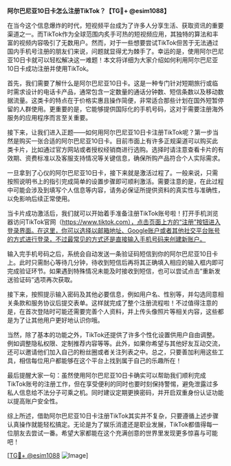 **阿尔巴尼亚10日卡怎么注册TikTok？【TG💪+ @esim1088】**

在当今这个信息爆炸的时代，短视频平台成为了许多人分享生活、获取资讯的重要渠道之一。而TikTok作为全球范围内炙手可热的短视频应用，其独特的算法和丰富的视频内容吸引了无数用户。然而，对于一些想要尝试TikTok但苦于无法通过国内手机号注册的朋友们来说，问题就显得尤为棘手了。幸运的是，使用阿尔巴尼亚10日卡就可以轻松解决这一难题！本文将详细为大家介绍如何利用阿尔巴尼亚10日卡成功注册并使用TikTok。

首先，我们需要了解什么是阿尔巴尼亚10日卡。这是一种专门针对短期旅行或临时需求设计的电话卡产品，通常包含一定数量的通话分钟数、短信条数以及移动数据流量。这类卡的特点在于价格实惠且操作简便，非常适合那些计划在国外短暂停留的人群使用。更重要的是，它能够提供国际化的手机号码，这对于需要注册海外服务的应用程序而言至关重要。

接下来，让我们进入正题——如何用阿尔巴尼亚10日卡注册TikTok呢？第一步当然是购买一张合适的阿尔巴尼亚10日卡。目前市面上有许多正规渠道可以购买此类卡片，比如通过官方网站或者授权经销商进行选购。选择时请注意查看卡片的有效期、资费标准以及客服支持情况等关键信息，确保所购产品符合个人实际需求。

一旦拿到了心仪的阿尔巴尼亚10日卡，接下来就是激活过程了。一般来说，只需按照说明书上的指引完成简单的设置步骤即可顺利激活。需要注意的是，在此过程中可能会涉及到填写个人信息等内容，请务必保证所提供资料的真实性与准确性，以免影响后续正常使用。

当卡片成功激活后，我们就可以开始着手准备注册TikTok账号啦！打开手机浏览器访问TikTok官网（https://www.tiktok.com），点击页面上方的“注册”按钮进入登录界面。在这里，你可以选择以邮箱地址、Google账户或者其他社交平台账号的方式进行登录，不过最常见的方式还是直接输入手机号码来创建新账户。

输入完手机号码之后，系统会自动发送一条验证码短信到你的阿尔巴尼亚10日卡上。此时只需耐心等待几分钟，待收到短信后再将其正确填入相应的输入框内即可完成验证环节。如果遇到特殊情况未能及时接收到短信，也可以尝试点击“重新发送验证码”选项再次获取。

接下来，按照提示输入密码及其他必要信息，例如用户名、性别等，并勾选同意相关条款和服务协议后提交表单。这样就完成了整个注册流程啦！不过值得注意的是，在首次登陆时可能还需要完善个人资料，并上传头像照片等相关内容，这些都是为了让其他用户更好地认识你哦。

当然，除了基本的功能之外，TikTok还提供了许多个性化设置供用户自由调整。例如调整隐私权限、定制推荐内容等等。此外，如果你希望与其他好友互动交流，还可以邀请他们加入自己的粉丝圈或者关注列表之中。总之，只要善加利用这些工具，相信每位用户都能够在这个平台上找到属于自己的乐趣所在！

最后提醒大家一句：虽然使用阿尔巴尼亚10日卡确实可以帮助我们顺利完成TikTok账号的注册工作，但在享受便利的同时也要时刻保持警惕，避免泄露过多私人信息给不法分子可乘之机。同时建议定期更换密码，并开启双重身份认证功能以提高账户安全性。

综上所述，借助阿尔巴尼亚10日卡注册TikTok其实并不复杂，只要遵循上述步骤认真操作就能轻松搞定。无论是为了娱乐消遣还是职业发展，TikTok都值得每一位朋友去尝试一番。希望大家都能在这个充满创意的世界里发现更多惊喜与可能吧！

[[TG💪+ @esim1088](https://t.me/s/esim1088) ![Image](https://i.postimg.cc/4NQfJmqS/Snipaste-2025-05-13-00-14-12.png)]